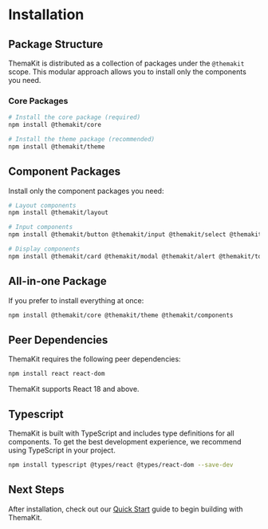 # Installation

## Package Structure

ThemaKit is distributed as a collection of packages under the `@themakit` scope. This modular approach allows you to install only the components you need.

### Core Packages

```bash
# Install the core package (required)
npm install @themakit/core

# Install the theme package (recommended)
npm install @themakit/theme
```
## Component Packages
Install only the component packages you need:
```bash
# Layout components
npm install @themakit/layout

# Input components
npm install @themakit/button @themakit/input @themakit/select @themakit/checkbox

# Display components
npm install @themakit/card @themakit/modal @themakit/alert @themakit/toast
```
## All-in-one Package
If you prefer to install everything at once:
```bash
npm install @themakit/core @themakit/theme @themakit/components
```
## Peer Dependencies
ThemaKit requires the following peer dependencies:
```bash
npm install react react-dom
```
ThemaKit supports React 18 and above.
## Typescript
ThemaKit is built with TypeScript and includes type definitions for all components. To get the best development experience, we recommend using TypeScript in your project.
```bash
npm install typescript @types/react @types/react-dom --save-dev
```


## Next Steps
After installation, check out our [Quick Start](../quick-start) guide to begin building with ThemaKit.